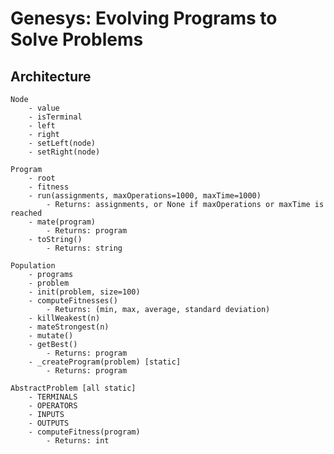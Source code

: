 # Genesys: Evolving Programs to Solve Problems

## Architecture

	Node
		- value
		- isTerminal
		- left
		- right
		- setLeft(node)
		- setRight(node)

	Program
		- root
		- fitness
		- run(assignments, maxOperations=1000, maxTime=1000)
			- Returns: assignments, or None if maxOperations or maxTime is reached
		- mate(program)
			- Returns: program
		- toString()
			- Returns: string

	Population
		- programs
		- problem
		- init(problem, size=100)
		- computeFitnesses()
			- Returns: (min, max, average, standard deviation)
		- killWeakest(n)
		- mateStrongest(n)
		- mutate()
		- getBest()
			- Returns: program
		- _createProgram(problem) [static]
			- Returns: program

	AbstractProblem [all static]
		- TERMINALS
		- OPERATORS
		- INPUTS
		- OUTPUTS
		- computeFitness(program)
			- Returns: int
